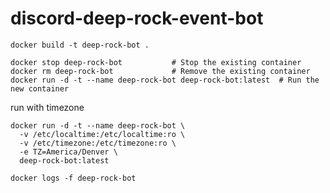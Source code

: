 # discord-deep-rock-event-bot

`docker build -t deep-rock-bot .`

```
docker stop deep-rock-bot           # Stop the existing container
docker rm deep-rock-bot             # Remove the existing container
docker run -d -t --name deep-rock-bot deep-rock-bot:latest  # Run the new container
```

run with timezone
```
docker run -d -t --name deep-rock-bot \
  -v /etc/localtime:/etc/localtime:ro \
  -v /etc/timezone:/etc/timezone:ro \
  -e TZ=America/Denver \
  deep-rock-bot:latest
```

`docker logs -f deep-rock-bot`
